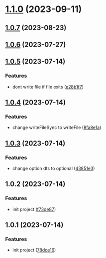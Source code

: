 # [1.1.0](https://github.com/PengBoUESTC/vite-plugin-i18n-autoimport/compare/v1.0.7...v1.1.0) (2023-09-11)



## [1.0.7](https://github.com/PengBoUESTC/vite-plugin-i18n-autoimport/compare/v1.0.6...v1.0.7) (2023-08-23)



## [1.0.6](https://github.com/PengBoUESTC/vite-plugin-i18n-autoimport/compare/v1.0.5...v1.0.6) (2023-07-27)



## [1.0.5](https://github.com/PengBoUESTC/vite-plugin-i18n-autoimport/compare/v1.0.4...v1.0.5) (2023-07-14)


### Features

* dont write file if file exits ([e28b1f7](https://github.com/PengBoUESTC/vite-plugin-i18n-autoimport/commit/e28b1f73840141257c7c780ae4ce60dd4d423565))



## [1.0.4](https://github.com/PengBoUESTC/vite-plugin-i18n-autoimport/compare/v1.0.3...v1.0.4) (2023-07-14)


### Features

* change writeFileSync to writeFile ([8fa8e1a](https://github.com/PengBoUESTC/vite-plugin-i18n-autoimport/commit/8fa8e1aa55b872bb30f2fba3b2048884af34401b))



## [1.0.3](https://github.com/PengBoUESTC/vite-plugin-i18n-autoimport/compare/v1.0.2...v1.0.3) (2023-07-14)


### Features

* change option dts to optional ([43851e3](https://github.com/PengBoUESTC/vite-plugin-i18n-autoimport/commit/43851e37ee292205ae61e2f69c7828d92552e0fb))



## 1.0.2 (2023-07-14)


### Features

* init project ([f73de87](https://github.com/PengBoUESTC/vite-plugin-i18n-autoimport/commit/f73de87367773c9d1b70c3b5cc631f0246acc3c5))



## 1.0.1 (2023-07-14)


### Features

* init project ([78dce16](https://github.com/PengBoUESTC/vite-plugin-i18n-autoimport/commit/78dce166b9623902e106beba68e597312124208b))



